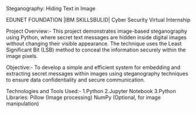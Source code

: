 Steganography: Hiding Text in Image

EDUNET FOUNDATION |IBM SKILLSBULID| Cyber Security Virtual Internship 

Project Overview:-
This project demonstrates image-based steganography using Python, where secret text messages are hidden inside digital images without changing their visible appearance. The technique uses the Least Significant Bit (LSB) method to conceal the information securely within the image pixels.

Objective:-
To develop a simple and efficient system for embedding and extracting secret messages within images using steganography techniques to ensure data confidentiality and secure communication.

Technologies and Tools Used:-
1.Python
2.Jupyter Notebook
3.Python Libraries:
Pillow (Image processing)
NumPy (Optional, for image manipulation)

